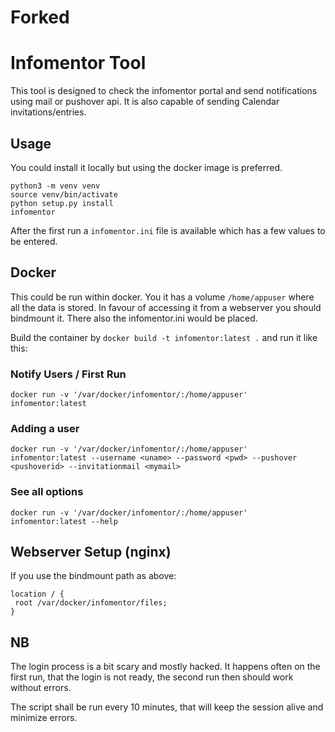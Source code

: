 # Forked

# Infomentor Tool

This tool is designed to check the infomentor portal and send notifications using mail or pushover api.
It is also capable of sending Calendar invitations/entries.

## Usage

You could install it locally but using the docker image is preferred.

```
python3 -m venv venv
source venv/bin/activate
python setup.py install
infomentor
```

After the first run a `infomentor.ini` file is available which has a few values to be entered.

## Docker

This could be run within docker. You it has a volume `/home/appuser` where all the data is stored. In favour of accessing it from a webserver you should bindmount it.
There also the infomentor.ini would be placed.

Build the container by `docker build -t infomentor:latest .` and run it like this:

### Notify Users / First Run

```
docker run -v '/var/docker/infomentor/:/home/appuser' infomentor:latest
```

### Adding a user

```
docker run -v '/var/docker/infomentor/:/home/appuser' infomentor:latest --username <uname> --password <pwd> --pushover <pushoverid> --invitationmail <mymail>
```

### See all options

```
docker run -v '/var/docker/infomentor/:/home/appuser' infomentor:latest --help
```

## Webserver Setup (nginx)

If you use the bindmount path as above:

```
location / {
 root /var/docker/infomentor/files;
}
```

## NB

The login process is a bit scary and mostly hacked. It happens often on the first run, that the login is not ready, the second run then should work without errors.

The script shall be run every 10 minutes, that will keep the session alive and minimize errors.

